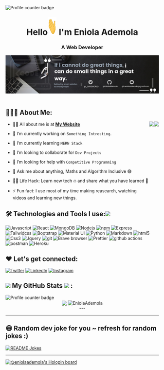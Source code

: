 <img align="left" src="https://komarev.com/ghpvc/?username=EniolaAdemola&style=flat-square&color=blue" alt="Profile counter badge" />
<h1 align="center">Hello<img src="https://raw.githubusercontent.com/ABSphreak/ABSphreak/master/gifs/Hi.gif" width="30px" height="60px"> I'm Eniola Ademola</h1>
<h3 align="center">A Web Developer</h3>


<!--
**EniolaAdemola/EniolaAdemola** is a ✨ _special_ ✨ repository because its `README.md` (this file) appears on your GitHub profile.
Here are some ideas to get you started: -->

<div align="center">
  <img src ="./eniola-banner.png" />
</div>


 <br/>

## 👨🏻‍💻 About Me:
<img  src="https://github.com/soumyajit4419/soumyajit4419/blob/master/thoughtworks-gif_dribbble.gif" height="290px" align="right" />


<img  src="./thoughtworks-gif_dribbble.gif" height="290px" align="right" />

- 🙋‍♂️ All about me is at **[My Website](https://eniola-ademola.vercel.app/)**

- 🔭 I’m currently working on `Something Intresting`.

- 🌱 I’m currently learning `MERN Stack`

- 👯 I’m looking to collaborate for `Dev Projects`

- 🤔 I’m looking for help with `Competitive Programming`

- 💬 Ask me about anything, Maths and Algorithm Inclusive :sweat_smile:

- 👨‍💻 Life Hack: Learn new tech :fire: and share what you have learned :tada:

- ⚡ Fun fact: I use most of my time making reasearch, watching videos and learning new things.

## 🛠️ Technologies and Tools I use:<img src = "https://media2.giphy.com/media/QssGEmpkyEOhBCb7e1/giphy.gif?cid=ecf05e47a0n3gi1bfqntqmob8g9aid1oyj2wr3ds3mg700bl&rid=giphy.gif" width = 32px>


<p>
<img alt="Javascript" src="https://img.shields.io/badge/JavaScript-323330?style=for-the-badge&logo=javascript&logoColor=F7DF1E"  height="25px"/>
<img alt="React" src="https://img.shields.io/badge/React-20232A?style=for-the-badge&logo=react&logoColor=61DAFB" height="25px"/>
<img alt="MongoDB" src="https://img.shields.io/badge/-MongoDB-13aa52?style=flat-square&logo=mongodb&logoColor=white"  height="25px"/>
<img alt="Nodejs" src="https://img.shields.io/badge/-Nodejs-43853d?style=flat-square&logo=Node.js&logoColor=white"  height="25px"/>
<img alt="npm" src="https://img.shields.io/badge/NPM-%23000000.svg?style=for-the-badge&logo=npm&logoColor=white" height="25px"/>
 <img alt="Express" src="https://img.shields.io/badge/express.js-%23404d59.svg?style=for-the-badge&logo=express&logoColor=%2361DAFB" height="25px"/>
<img alt="Tailwidcss" src="https://img.shields.io/badge/Tailwind_CSS-38B2AC?style=for-the-badge&logo=tailwind-css&logoColor=white" height="25px"/>
<img alt="Bootstrap" src="https://img.shields.io/badge/Bootstrap-563D7C?style=for-the-badge&logo=bootstrap&logoColor=white" height="25px"/>
<img alt="Material UI" src="https://img.shields.io/badge/Material--UI-0081CB?style=for-the-badge&logo=material-ui&logoColor=white" height="25px"/>
<img alt="Python" src="https://img.shields.io/badge/Python-14354C?style=for-the-badge&logo=python&logoColor=white" height="25px"/>
<img alt="Markdown" src="https://img.shields.io/badge/Markdown-000000?style=for-the-badge&logo=markdown&logoColor=white"  height="25px"/>
<img alt="html5" src="https://img.shields.io/badge/HTML5-E34F26?style=for-the-badge&logo=html5&logoColor=white" height="25px"/>
<img alt="Css3" src="https://img.shields.io/badge/CSS3-1572B6?style=for-the-badge&logo=css3&logoColor=white" height="25px"/>
<img alt="Jquery" src="https://img.shields.io/badge/jquery-%230769AD.svg?style=for-the-badge&logo=jquery&logoColor=white" height="25px"/>
<img alt="git" src="https://img.shields.io/badge/-Git-F05032?style=flat-square&logo=git&logoColor=white" height="25px"/>
<img alt="Brave browser" src="https://img.shields.io/badge/-Brave_Browser-FB542B?style=flat-square&logo=brave&logoColor=white" height="25px"/>
<img alt="Prettier" src="https://img.shields.io/badge/-Prettier-F7B93E?style=flat-square&logo=prettier&logoColor=white" height="25px"/>
 <img alt="github actions" src="https://img.shields.io/badge/-Github_Actions-2088FF?style=flat-square&logo=github-actions&logoColor=white" height="25px"/>
 <img alt="postman" src="https://img.shields.io/badge/-Postman-00C7B7?style=flat-square&logo=postman&logoColor=white" height="25px"/>
 <img alt="Heroku" src="https://img.shields.io/badge/-Heroku-430098?style=flat-square&logo=heroku&logoColor=white" height="25px"/>
</p>

## ❤️ Let's get connected:

<p > <a href="https://twitter.com/_daveworld" target="_blank"><img alt="Twitter" src="https://img.shields.io/badge/twitter-%231DA1F2.svg?&style=for-the-badge&logo=twitter&logoColor=white"  height="30px"/></a>  <a href="https://www.linkedin.com/in/eniola-ademola-7386161a7/" target="_blank"><img alt="LinkedIn" src="https://img.shields.io/badge/linkedin-%230077B5.svg?&style=for-the-badge&logo=linkedin&logoColor=white"  height="30px"/></a> <a href="https://www.instagram.com/_daveworld" target="_blank"><img alt="Instagram" src="https://img.shields.io/badge/Instagram-E4405F?style=for-the-badge&logo=instagram&logoColor=white"  height="30px"/></a>
</p>


## <img src = "https://i.pinimg.com/originals/65/c4/f4/65c4f452571be1261e9c623f7da488ac.gif" width = 35px> My GitHub Stats <img src="https://media.giphy.com/media/iY8CRBdQXODJSCERIr/giphy.gif" width="30px"> :

</div>
<img src="https://komarev.com/ghpvc/?username=EniolaAdemola&style=flat-square&color=blue" alt="Profile counter badge" />
</div>

<div align="center">
  <img align="center" src="https://github-readme-stats.anuraghazra1.vercel.app/api?username=EniolaAdemola&show_icons=true" />
  <img align="center" src="https://github-readme-streak-stats.herokuapp.com/?user=EniolaAdemola" alt="EniolaAdemola" />
</div>

<div align="center">
  ---

<!-- Might use thislater to show TOP LANGUAGE -->
<!-- 
[![Top Langs](https://github-readme-stats.vercel.app/api/top-langs/?username=EniolaAdemola&layout=compact&theme=vision-friendly-light)](https://github.com/anuraghazra/github-readme-stats) 
 <img src="https://github-readme-stats.vercel.app/api/top-langs?username=EniolaAdemola&langs_count=10&show_icons=true&locale=en&layout=compact&theme=algolia" alt="EniolaAdemola language" height="192px"/>
-->
</div>

---

<!-- Markdown -->

## 😄 Random dev joke for you ~ refresh for random jokes :)

<a href="https://readme-jokes.vercel.app"><img align="center" src="https://readme-jokes.vercel.app/api?theme=prussian" alt="README Jokes"></a>


---
[![@eniolaademola's Holopin board](https://holopin.io/api/user/board?user=eniolaademola)](https://holopin.io/@eniolaademola)

